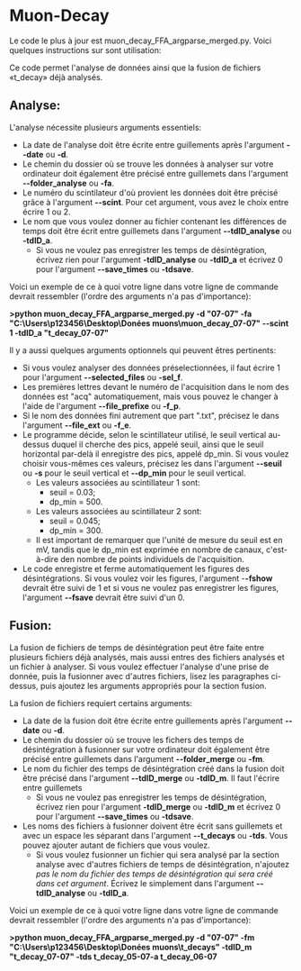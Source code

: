 # Muon-Decay
Le code le plus à jour est muon_decay_FFA_argparse_merged.py. Voici quelques instructions sur sont utilisation:

Ce code permet l'analyse de données ainsi que la fusion de fichiers «t_decay» déjà analysés.

## Analyse:

L'analyse nécessite plusieurs arguments essentiels: 
- La date de l'analyse doit être écrite entre guillements après l'argument **--date** ou **-d**. 
- Le chemin du dossier où se trouve les données à analyser sur votre ordinateur doit également être précisé entre guillemets dans l'argument **--folder_analyse** ou **-fa**. 
- Le numéro du scintilateur d'où provient les données doit être précisé grâce à l'argument **--scint**. Pour cet argument, vous avez le choix entre écrire 1 ou 2. 
- Le nom que vous voulez donner au fichier contenant les différences de temps doit être écrit entre guillemets dans l'argument **--tdID_analyse** ou **-tdID_a**. 
    - Si vous ne voulez pas enregistrer les temps de désintégration, écrivez rien pour l'argument **-tdID_analyse** ou **-tdID_a** et écrivez 0 pour l'argument **--save_times** ou **-tdsave**.

Voici un exemple de ce à quoi votre ligne dans votre ligne de commande devrait ressembler (l'ordre des arguments n'a pas d'importance):

**>python muon_decay_FFA_argparse_merged.py -d "07-07" -fa "C:\Users\p123456\Desktop\Donées muons\muon_decay_07-07" --scint 1 -tdID_a "t_decay_07-07"**

Il y a aussi quelques arguments optionnels qui peuvent êtres pertinents: 
- Si vous voulez analyser des données préselectionnées, il faut écrire 1 pour l'argument **--selected_files** ou **-sel_f**. 
- Les premières lettres devant le numéro de l'acquisition dans le nom des données est "acq" automatiquement, mais vous pouvez le changer à l'aide de l'argument **--file_prefixe** ou **-f_p**. 
- Si le nom des données fini autrement que part ".txt", précisez le dans l'argument **--file_ext** ou **-f_e**. 
- Le programme décide, selon le scintillateur utilisé, le seuil vertical au-dessus duquel il cherche des pics, appelé seuil, ainsi que le seuil horizontal par-delà il enregistre des pics, appelé dp_min.  Si vous voulez choisir vous-mêmes ces valeurs, précisez les dans l'argument **--seuil** ou **-s** pour le seuil vertical et **--dp_min** pour le seuil vertical.
   - Les valeurs associées au scintillateur 1 sont:
       - seuil = 0.03;
       - dp_min = 500.
   - Les valeurs associées au scintillateur 2 sont:
       - seuil = 0.045;
       - dp_min = 300.
   - Il est important de remarquer que l'unité de mesure du seuil est en mV, tandis que le dp_min est exprimée en nombre de canaux, c'est-à-dire den nombre de points individuels de l'acquisition.
- Le code enregistre et ferme automatiquement les figures des désintégrations. Si vous voulez voir les figures, l'argument -**-fshow** devrait être suivi de 1 et si vous ne voulez pas enregistrer les figures, l'argument **--fsave** devrait être suivi d'un 0.

## Fusion:

La fusion de fichiers de temps de désintégration peut être faite entre plusieurs fichiers déjà analysés, mais aussi entres des fichiers analysés et un fichier à analyser. Si vous voulez effectuer l'analyse d'une prise de donnée, puis la fusionner avec d'autres fichiers, lisez les paragraphes ci-dessus, puis ajoutez les arguments appropriés pour la section fusion.

La fusion de fichiers requiert certains arguments:
- La date de la fusion doit être écrite entre guillements après l'argument **--date** ou **-d**. 
- Le chemin du dossier où se trouve les fichers des temps de désintégration à fusionner sur votre ordinateur doit également être précisé entre guillemets dans l'argument **--folder_merge** ou **-fm**. 
- Le nom du fichier des temps de désintégration créé dans la fusion doit être précisé dans l'argument **--tdID_merge** ou **-tdID_m**. Il faut l'écrire entre guillemets
    - Si vous ne voulez pas enregistrer les temps de désintégration, écrivez rien pour l'argument **-tdID_merge** ou **-tdID_m** et écrivez 0 pour l'argument **--save_times** ou **-tdsave**.
- Les noms des fichiers à fusionner doivent être écrit sans guillemets et avec un espace les séparant dans l'argument **--t_decays** ou **-tds**. Vous pouvez ajouter autant de fichiers que vous voulez. 
   - Si vous voulez fusionner un fichier qui sera analysé par la section analyse avec d'autres fichiers de temps de désintégration, n'ajoutez *pas le nom du fichier des temps de désintégration qui sera créé dans cet argument*. Écrivez le simplement dans l'argument **--tdID_analyse** ou **-tdID_a**.

Voici un exemple de ce à quoi votre ligne dans votre ligne de commande devrait ressembler (l'ordre des arguments n'a pas d'importance):

**>python muon_decay_FFA_argparse_merged.py -d "07-07" -fm "C:\Users\p123456\Desktop\Donées muons\t_decays" -tdID_m "t_decay_07-07" -tds t_decay_05-07-a t_decay_06-07**
